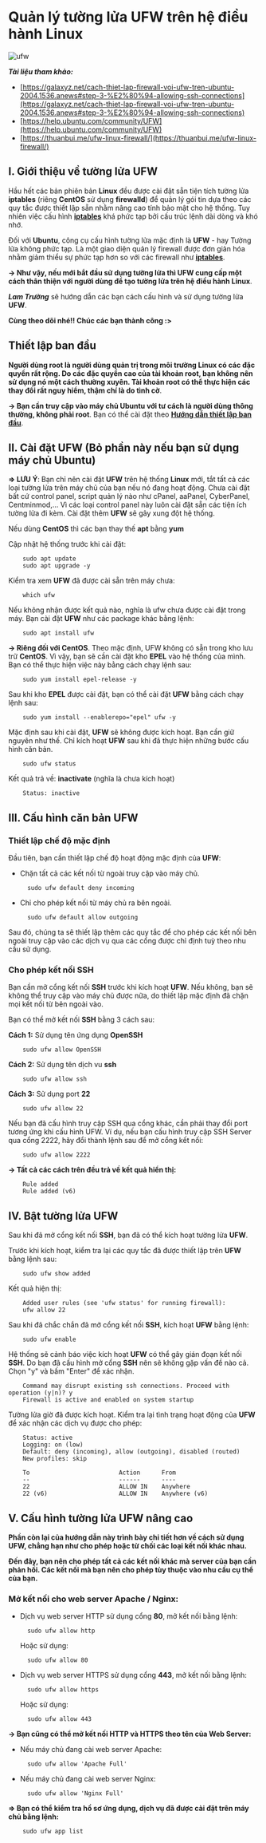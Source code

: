 # Quản lý tường lửa UFW trên hệ điều hành Linux

![ufw](https://user-images.githubusercontent.com/97789851/156337826-01ccf2f6-c7b3-448a-b9f6-7ef066039c10.png)

***Tài liệu tham khảo:***

* [https://galaxyz.net/cach-thiet-lap-firewall-voi-ufw-tren-ubuntu-2004.1536.anews#step-3-%E2%80%94-allowing-ssh-connections](https://galaxyz.net/cach-thiet-lap-firewall-voi-ufw-tren-ubuntu-2004.1536.anews#step-3-%E2%80%94-allowing-ssh-connections)
* [https://help.ubuntu.com/community/UFW](https://help.ubuntu.com/community/UFW)
* [https://thuanbui.me/ufw-linux-firewall/](https://thuanbui.me/ufw-linux-firewall/)

## I. Giới thiệu về tường lửa UFW
Hầu hết các bản phiên bản **Linux** đều được cài đặt sẵn tiện tích tường lửa **iptables** (riêng **CentOS** sử dụng **firewalld**) để quản lý gói tin dựa theo các quy tắc được thiết lập sẵn nhằm nâng cao tính bảo mật cho hệ thống. Tuy nhiên việc cấu hình **[iptables](https://github.com/LamTruong-Cybersecurity/Firewall/blob/main/IPtables.md)** khá phức tạp bởi cấu trúc lệnh dài dòng và khó nhớ.

Đối với **Ubuntu**, công cụ cấu hình tường lửa mặc định là **UFW** - hay Tường lửa không phức tạp. Là một giao diện quản lý firewall được đơn giản hóa nhằm giảm thiểu sự phức tạp hơn so với các firewall như **[iptables](https://github.com/LamTruong-Cybersecurity/Firewall/blob/main/IPtables.md)**.

**-> Như vậy, nếu mới bắt đầu sử dụng tường lửa thì UFW cung cấp một cách thân thiện với người dùng để tạo tường lửa trên hệ điều hành Linux**.

***Lam Trường*** sẽ hướng dẫn các bạn cách cấu hình và sử dụng tường lửa **UFW**.

**Cùng theo dõi nhé!! Chúc các bạn thành công :>**

## Thiết lập ban đầu
**Người dùng root là người dùng quản trị trong môi trường Linux có các đặc quyền rất rộng. Do các đặc quyền cao của tài khoản root, bạn không nên sử dụng nó một cách thường xuyên. Tài khoản root có thể thực hiện các thay đổi rất nguy hiểm, thậm chí là do tình cờ**.

**-> Bạn cần truy cập vào máy chủ Ubuntu với tư cách là người dùng thông thường, không phải root**. Bạn có thể cài đặt theo **[Hướng dẫn thiết lập ban đầu](https://github.com/LamTruong-Cybersecurity/Initial-Server-Setup)**.

## II. Cài đặt UFW (Bỏ phần này nếu bạn sử dụng máy chủ Ubuntu)
**=> LƯU Ý**: Bạn chỉ nên cài đặt **UFW** trên hệ thống **Linux** mới, tắt tất cả các loại tường lửa trên máy chủ của bạn nếu nó đang hoạt động. Chưa cài đặt bất cứ control panel, script quản lý nào như cPanel, aaPanel, CyberPanel, Centminmod,… Vì các loại control panel này luôn cài đặt sẵn các tiện ích tường lửa đi kèm. Cài đặt thêm **UFW** sẽ gây xung đột hệ thống.

Nếu dùng **CentOS** thì các bạn thay thế **apt** bằng **yum**

Cập nhật hệ thống trước khi cài đặt:

        sudo apt update
        sudo apt upgrade -y
Kiểm tra xem **UFW** đã được cài sẵn trên máy chưa:

        which ufw
Nếu không nhận được kết quả nào, nghĩa là ufw chưa được cài đặt trong máy. Bạn cài đặt **UFW** như các package khác bằng lệnh:

        sudo apt install ufw
**-> Riêng đối với CentOS**. Theo mặc định, UFW không có sẵn trong kho lưu trữ **CentOS**. Vì vậy, bạn sẽ cần cài đặt kho **EPEL** vào hệ thống của mình. Bạn có thể thực hiện việc này bằng cách chạy lệnh sau:

        sudo yum install epel-release -y
Sau khi kho **EPEL** được cài đặt, bạn có thể cài đặt **UFW** bằng cách chạy lệnh sau:

        sudo yum install --enablerepo="epel" ufw -y

Mặc định sau khi cài đặt, **UFW** sẽ không được kích hoạt. Bạn cần giữ nguyên như thế. Chỉ kích hoạt **UFW** sau khi đã thực hiện những bước cấu hình căn bản.

        sudo ufw status
Kết quả trả về: **inactivate** (nghĩa là chưa kích hoạt)

        Status: inactive

## III. Cấu hình căn bản UFW

### Thiết lập chế độ mặc định
Đầu tiên, bạn cần thiết lập chế độ hoạt động mặc định của **UFW**:
* Chặn tất cả các kết nối từ ngoài truy cập vào máy chủ.

        sudo ufw default deny incoming
* Chỉ cho phép kết nối từ máy chủ ra bên ngoài.

        sudo ufw default allow outgoing
Sau đó, chúng ta sẽ thiết lập thêm các quy tắc để cho phép các kết nối bên ngoài truy cập vào các dịch vụ qua các cổng được chỉ định tuỳ theo nhu cầu sử dụng.

### Cho phép kết nối SSH
Bạn cần mở cổng kết nối **SSH** trước khi kích hoạt **UFW**. Nếu không, bạn sẽ không thể truy cập vào máy chủ được nữa, do thiết lập mặc định đã chặn mọi kết nối từ bên ngoài vào.

Bạn có thể mở kết nối **SSH** bằng 3 cách sau:

**Cách 1:** Sử dụng tên ứng dụng **OpenSSH**

        sudo ufw allow OpenSSH
**Cách 2:** Sử dụng tên dịch vu **ssh**

        sudo ufw allow ssh
**Cách 3:** Sử dụng port **22**

        sudo ufw allow 22
Nếu bạn đã cấu hình truy cập SSH qua cổng khác, cần phải thay đổi port tương ứng khi cấu hình UFW. Ví dụ, nếu bạn cấu hình truy cập SSH Server qua cổng 2222, hãy đổi thành lệnh sau để mở cổng kết nối:

        sudo ufw allow 2222
**-> Tất cả các cách trên đều trả về kết quả hiển thị:**

        Rule added
        Rule added (v6)

## IV. Bật tường lửa UFW
Sau khi đã mở cổng kết nối **SSH**, bạn đã có thể kích hoạt tường lửa **UFW**.

Trước khi kích hoạt, kiểm tra lại các quy tắc đã được thiết lập trên **UFW** bằng lệnh sau:

        sudo ufw show added
Kết quả hiện thị:

        Added user rules (see 'ufw status' for running firewall):
        ufw allow 22
Sau khi đã chắc chắn đã mở cổng kết nối **SSH**, kích hoạt **UFW** bằng lệnh:

        sudo ufw enable
Hệ thống sẽ cảnh báo việc kích hoạt **UFW** có thể gây gián đoạn kết nối **SSH**. Do bạn đã cấu hình mở cổng **SSH** nên sẽ không gặp vấn đề nào cả. Chọn "y" và bấm "Enter" để xác nhận.

        Command may disrupt existing ssh connections. Proceed with operation (y|n)? y
        Firewall is active and enabled on system startup
Tường lửa giờ đã được kích hoạt. Kiểm tra lại tình trạng hoạt động của **UFW** để xác nhận các dịch vụ được cho phép:

        Status: active
        Logging: on (low)
        Default: deny (incoming), allow (outgoing), disabled (routed)
        New profiles: skip

        To                         Action      From
        --                         ------      ----
        22                         ALLOW IN    Anywhere
        22 (v6)                    ALLOW IN    Anywhere (v6)

## V. Cấu hình tường lửa UFW nâng cao
**Phần còn lại của hướng dẫn này trình bày chi tiết hơn về cách sử dụng UFW, chẳng hạn như cho phép hoặc từ chối các loại kết nối khác nhau.**

**Đến đây, bạn nên cho phép tất cả các kết nối khác mà server của bạn cần phản hồi. Các kết nối mà bạn nên cho phép tùy thuộc vào nhu cầu cụ thể của bạn.**

### Mở kết nối cho web server Apache / Nginx:
* Dịch vụ web server HTTP sử dụng cổng **80**, mở kết nối bằng lệnh:

        sudo ufw allow http
  Hoặc sử dụng:

        sudo ufw allow 80
* Dịch vụ web server HTTPS sử dụng cổng **443**, mở kết nối bằng lệnh:

        sudo ufw allow https
  Hoặc sử dụng:

        sudo ufw allow 443
**-> Bạn cũng có thể mở kết nối HTTP và HTTPS theo tên của Web Server:**

* Nếu máy chủ đang cài web server Apache:

        sudo ufw allow 'Apache Full'
* Nếu máy chủ đang cài web server Nginx:

        sudo ufw allow 'Nginx Full'
**=> Bạn có thể kiểm tra hồ sơ ứng dụng, dịch vụ đã được cài đặt trên máy chủ bằng lệnh:**

        sudo ufw app list

